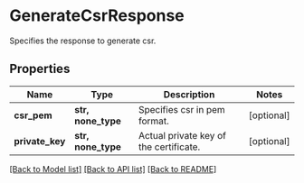 # GenerateCsrResponse

Specifies the response to generate csr.

## Properties
Name | Type | Description | Notes
------------ | ------------- | ------------- | -------------
**csr_pem** | **str, none_type** | Specifies csr in pem format. | [optional] 
**private_key** | **str, none_type** | Actual private key of the certificate. | [optional] 

[[Back to Model list]](../README.md#documentation-for-models) [[Back to API list]](../README.md#documentation-for-api-endpoints) [[Back to README]](../README.md)


